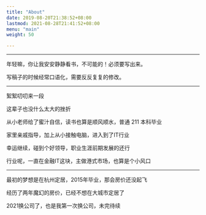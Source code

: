 ```yaml
---
title: "About"
date: 2019-08-20T21:38:52+08:00
lastmod: 2021-08-28T21:41:52+08:00
menu: "main"
weight: 50

---
```


---

年轻嘛，你让我安安静静看书，不可能的！必须要写出来。

写稿子的时候经常口语化，需要反反复复的修改。

---

絮絮叨叨来一段

这辈子也没什么太大的挫折

从小老师给了蜜汁自信，读书也算是顺风顺水，普通 211 本科毕业

家里亲戚指导，加上从小接触电脑，进入到了IT行业

幸运继续，碰到个好领导，职业生涯前期发展的还行

行业呢，一直在金融IT这块，主做港式市场，也算是个小风口

---

最初的梦想是在杭州定居，2015年毕业，那会房价还没起飞

经历了两年魔幻的房价，已经不想在大城市定居了

2021换公司了，也是我第一次换公司，未完待续
